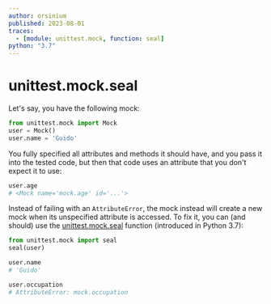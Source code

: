```yaml
---
author: orsinium
published: 2023-08-01
traces:
  - [module: unittest.mock, function: seal]
python: "3.7"
---
```


# unittest.mock.seal

Let's say, you have the following mock:

```python
from unittest.mock import Mock
user = Mock()
user.name = 'Guido'
```

You fully specified all attributes and methods it should have, and you pass it into the tested code, but then that code uses an attribute that you don't expect it to use:

```python {continue}
user.age
# <Mock name='mock.age' id='...'>
```

Instead of failing with an `AttributeError`, the mock instead will create a new mock when its unspecified attribute is accessed. To fix it, you can (and should) use the [unittest.mock.seal](https://docs.python.org/3/library/unittest.mock.html#sealing-mocks) function (introduced in Python 3.7):

```python {continue} {shield:AttributeError}
from unittest.mock import seal
seal(user)

user.name
# 'Guido'

user.occupation
# AttributeError: mock.occupation
```
